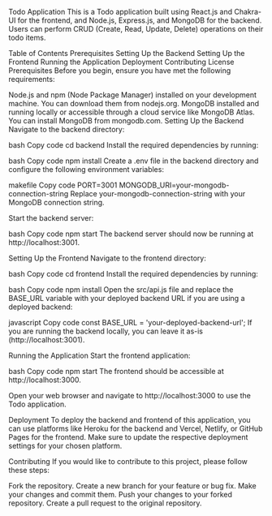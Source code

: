 Todo Application
This is a Todo application built using React.js and Chakra-UI for the frontend, and Node.js, Express.js, and MongoDB for the backend. Users can perform CRUD (Create, Read, Update, Delete) operations on their todo items.

Table of Contents
Prerequisites
Setting Up the Backend
Setting Up the Frontend
Running the Application
Deployment
Contributing
License
Prerequisites
Before you begin, ensure you have met the following requirements:

Node.js and npm (Node Package Manager) installed on your development machine. You can download them from nodejs.org.
MongoDB installed and running locally or accessible through a cloud service like MongoDB Atlas. You can install MongoDB from mongodb.com.
Setting Up the Backend
Navigate to the backend directory:

bash
Copy code
cd backend
Install the required dependencies by running:

bash
Copy code
npm install
Create a .env file in the backend directory and configure the following environment variables:

makefile
Copy code
PORT=3001
MONGODB_URI=your-mongodb-connection-string
Replace your-mongodb-connection-string with your MongoDB connection string.

Start the backend server:

bash
Copy code
npm start
The backend server should now be running at http://localhost:3001.

Setting Up the Frontend
Navigate to the frontend directory:

bash
Copy code
cd frontend
Install the required dependencies by running:

bash
Copy code
npm install
Open the src/api.js file and replace the BASE_URL variable with your deployed backend URL if you are using a deployed backend:

javascript
Copy code
const BASE_URL = 'your-deployed-backend-url';
If you are running the backend locally, you can leave it as-is (http://localhost:3001).

Running the Application
Start the frontend application:

bash
Copy code
npm start
The frontend should be accessible at http://localhost:3000.

Open your web browser and navigate to http://localhost:3000 to use the Todo application.

Deployment
To deploy the backend and frontend of this application, you can use platforms like Heroku for the backend and Vercel, Netlify, or GitHub Pages for the frontend. Make sure to update the respective deployment settings for your chosen platform.

Contributing
If you would like to contribute to this project, please follow these steps:

Fork the repository.
Create a new branch for your feature or bug fix.
Make your changes and commit them.
Push your changes to your forked repository.
Create a pull request to the original repository.
